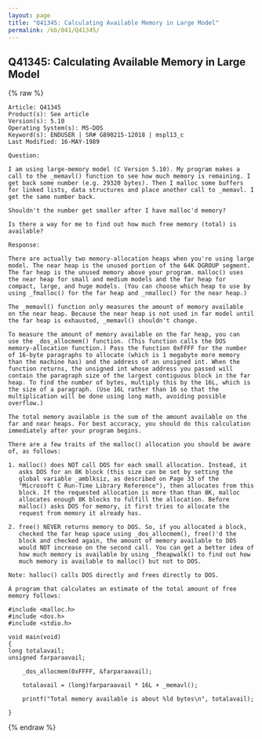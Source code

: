 ```yaml
---
layout: page
title: "Q41345: Calculating Available Memory in Large Model"
permalink: /kb/041/Q41345/
---
```


## Q41345: Calculating Available Memory in Large Model

{% raw %}

	Article: Q41345
	Product(s): See article
	Version(s): 5.10
	Operating System(s): MS-DOS
	Keyword(s): ENDUSER | SR# G890215-12018 | mspl13_c
	Last Modified: 16-MAY-1989
	
	Question:
	
	I am using large-memory model (C Version 5.10). My program makes a
	call to the _memavl() function to see how much memory is remaining. I
	get back some number (e.g. 29320 bytes). Then I malloc some buffers
	for linked lists, data structures and place another call to _memavl. I
	get the same number back.
	
	Shouldn't the number get smaller after I have malloc'd memory?
	
	Is there a way for me to find out how much free memory (total) is
	available?
	
	Response:
	
	There are actually two memory-allocation heaps when you're using large
	model. The near heap is the unused portion of the 64K DGROUP segment.
	The far heap is the unused memory above your program. malloc() uses
	the near heap for small and medium models and the far heap for
	compact, large, and huge models. (You can choose which heap to use by
	using _fmalloc() for the far heap and _nmalloc() for the near heap.)
	
	The _memavl() function only measures the amount of memory available
	on the near heap. Because the near heap is not used in far model until
	the far heap is exhausted, _memavl() shouldn't change.
	
	To measure the amount of memory available on the far heap, you can
	use the _dos_allocmem() function. (This function calls the DOS
	memory-allocation function.) Pass the function 0xFFFF for the number
	of 16-byte paragraphs to allocate (which is 1 megabyte more memory
	than the machine has) and the address of an unsigned int. When the
	function returns, the unsigned int whose address you passed will
	contain the paragraph size of the largest contiguous block in the far
	heap. To find the number of bytes, multiply this by the 16L, which is
	the size of a paragraph. (Use 16L rather than 16 so that the
	multiplication will be done using long math, avoiding possible
	overflow.)
	
	The total memory available is the sum of the amount available on the
	far and near heaps. For best accuracy, you should do this calculation
	immediately after your program begins.
	
	There are a few traits of the malloc() allocation you should be aware
	of, as follows:
	
	1. malloc() does NOT call DOS for each small allocation. Instead, it
	   asks DOS for an 8K block (this size can be set by setting the
	   global variable _amblksiz, as described on Page 33 of the
	   "Microsoft C Run-Time Library Reference"), then allocates from this
	   block. If the requested allocation is more than than 8K, malloc
	   allocates enough 8K blocks to fulfill the allocation. Before
	   malloc() asks DOS for memory, it first tries to allocate the
	   request from memory it already has.
	
	2. free() NEVER returns memory to DOS. So, if you allocated a block,
	   checked the far heap space using _dos_allocmem(), free()'d the
	   block and checked again, the amount of memory available to DOS
	   would NOT increase on the second call. You can get a better idea of
	   how much memory is available by using _fheapwalk() to find out how
	   much memory is available to malloc() but not to DOS.
	
	Note: halloc() calls DOS directly and frees directly to DOS.
	
	A program that calculates an estimate of the total amount of free
	memory follows:
	
	#include <malloc.h>
	#include <dos.h>
	#include <stdio.h>
	
	void main(void)
	{
	long totalavail;
	unsigned farparaavail;
	
	    _dos_allocmem(0xFFFF, &farparaavail);
	
	    totalavail = (long)farparaavail * 16L + _memavl();
	
	    printf("Total memory available is about %ld bytes\n", totalavail);
	
	}

{% endraw %}
